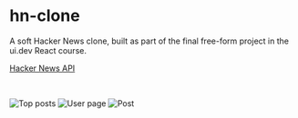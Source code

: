 # hn-clone

A soft Hacker News clone, built as part of the final free-form project in the ui.dev React course.

[Hacker News API](https://github.com/HackerNews/API)

&nbsp;

![Top posts](https://i.imgur.com/3jBkbDK.png)
![User page](https://i.imgur.com/1EgESqF.png)
![Post](https://i.imgur.com/hakF9Zk.png)

